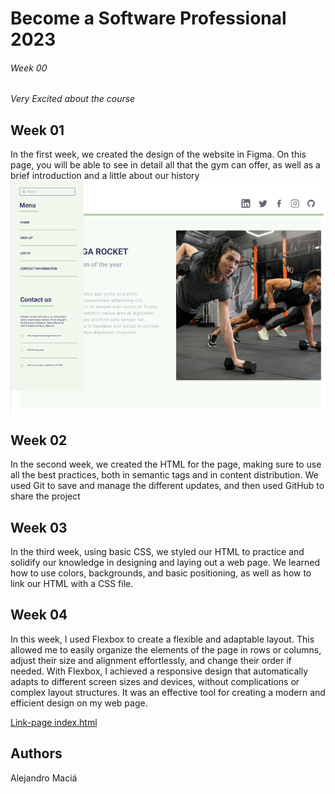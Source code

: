 # Become a Software Professional 2023

###### Week 00
*Very Excited about the course*

## Week 01
In the first week, we created the design of the website in Figma. On this page, you will be able to see in detail all that the gym can offer, as well as a brief introduction and a little about our history
![Figma Preview](https://github.com/AleMac17/BaSP-M2023/blob/main/Week-01/figma-preview.png)

## Week 02
In the second week, we created the HTML for the page, making sure to use all the best practices, both in semantic tags and in content distribution. We used Git to save and manage the different updates, and then used GitHub to share the project

## Week 03
In the third week, using basic CSS, we styled our HTML to practice and solidify our knowledge in designing and laying out a web page. We learned how to use colors, backgrounds, and basic positioning, as well as how to link our HTML with a CSS file.

## Week 04
In this week, I used Flexbox to create a flexible and adaptable layout. This allowed me to easily organize the elements of the page in rows or columns, adjust their size and alignment effortlessly, and change their order if needed. With Flexbox, I achieved a responsive design that automatically adapts to different screen sizes and devices, without complications or complex layout structures. It was an effective tool for creating a modern and efficient design on my web page.

[Link-page index.html](https://alemac17.github.io/BaSP-M2023/Week-04/index.html "Index")
## Authors
Alejandro Maciá
